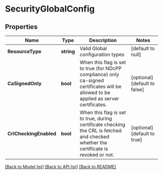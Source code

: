 # SecurityGlobalConfig

## Properties
Name | Type | Description | Notes
------------ | ------------- | ------------- | -------------
**ResourceType** | **string** | Valid Global configuration types | [default to null]
**CaSignedOnly** | **bool** | When this flag is set to true (for NDcPP compliance) only ca-signed certificates will be allowed to be applied as server certificates. | [optional] [default to false]
**CrlCheckingEnabled** | **bool** | When this flag is set to true, during certificate checking the CRL is fetched and checked whether the certificate is revoked or not. | [optional] [default to true]

[[Back to Model list]](../README.md#documentation-for-models) [[Back to API list]](../README.md#documentation-for-api-endpoints) [[Back to README]](../README.md)

